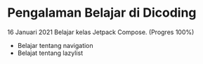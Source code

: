 Pengalaman Belajar di Dicoding
==
16 Januari 2021
Belajar kelas Jetpack Compose. (Progres 100%)
* Belajar tentang navigation
* Belajat tentang lazylist
